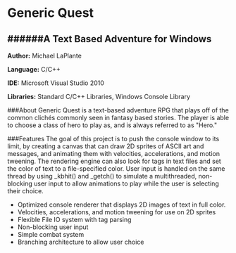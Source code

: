 # Generic Quest
######A Text Based Adventure for Windows
-------------------------------------------
__Author:__ Michael LaPlante

__Language:__ C/C++

__IDE:__ Microsoft Visual Studio 2010

__Libraries:__ Standard C/C++ Libraries, Windows Console Library

###About
Generic Quest is a text-based adventure RPG that plays off of the common clichés commonly seen in fantasy based stories. The player is able to choose a class of hero to play as, and is always referred to as "Hero."

###Features
The goal of this project is to push the console window to its limit, by creating a canvas that can draw 2D sprites of ASCII art and messages, and animating them with velocities, accelerations, and motion tweening. The rendering engine can also look for tags in text files and set the color of text to a file-specified color. User input is handled on the same thread by using _kbhit() and _getch() to simulate a multithreaded, non-blocking user input to allow animations to play while the user is selecting their choice.

* Optimized console renderer that displays 2D images of text in full color.
* Velocities, accelerations, and motion tweening for use on 2D sprites
* Flexible File IO system with tag parsing
* Non-blocking user input
* Simple combat system
* Branching architecture to allow user choice
